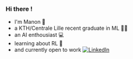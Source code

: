 ### Hi there !

- I'm Manon :wave:
- a KTH/Centrale Lille recent graduate in ML :woman_student:
- an AI enthousiast :computer:
- learning about RL :space_invader:
- and currently open to work <a href="https://www.linkedin.com/in/manon-deprette-516773150/"><img src="https://img.shields.io/badge/LinkedIn--_.svg?style=social&logo=linkedin" alt="LinkedIn"></a>

<!--
**Azilyss/Azilyss** is a ✨ _special_ ✨ repository because its `README.md` (this file) appears on your GitHub profile.

Here are some ideas to get you started:

- 🔭 I’m currently working on ...
- 🌱 I’m currently learning ...
- 👯 I’m looking to collaborate on ...
- 🤔 I’m looking for help with ...
- 💬 Ask me about ...
- 📫 How to reach me: ...
- 😄 Pronouns: ...
- ⚡ Fun fact: ...
-->

